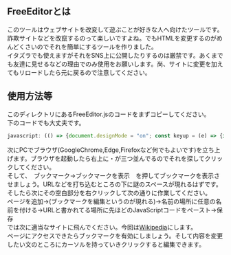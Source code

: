 ## FreeEditorとは
このツールはウェブサイトを改変して遊ぶことが好きな人へ向けたツールです。
</br>
詐欺サイトなどを改竄するのって楽しいですよね。でもHTMLを変更するのがめんどくさいのでそれを簡単にするツールを作りました。
</br>
イタズラでも使えますがそれをSNS上に公開したりするのは厳禁です。あくまでも友達に見せるなどの理由でのみ使用をお願いします。尚、サイトに変更を加えてもリロードしたら元に戻るので注意してください。
## 使用方法等
このディレクトリにあるFreeEditor.jsのコードをまずコピーしてください。
</br>
下のコードでも大丈夫です。
```js
javascript: (() => {document.designMode = "on"; const keyup = (e) => {if(e.key === "Escape"){document.designMode = "off"; document,removeEventListener('keyup',keyup);}}; document.addEventListener('keyup',keyup)})();
```
次にPCでブラウザ(GoogleChrome,Edge,Firefoxなど何でもよいです)を立ち上げます。ブラウザを起動したら右上に・が三つ並んでるのでそれを探してクリックしてください。
</br>
そして、　ブックマーク→ブックマークを表示　を押してブックマークを表示させましょう。URLなどを打ち込むところの下に謎のスペースが現れるはずです。
</br>
そしたら次にその空白部分を右クリックして次の通りに作業してください。
</br>
ページを追加→(ブックマークを編集というのが現れる)→名前の場所に任意の名前を付ける→URLと書かれてる場所に先ほどのJavaScriptコードをペースト→保存
</br>
では次に適当なサイトに飛んでください。今回は<a href="https://ja.wikipedia.org/wiki/">Wikipedia</a>にします。
</br>
ページにアクセスできたらブックマークを有効にしましょう。そして内容を変更したい文のところにカーソルを持っていきクリックすると編集できます。
